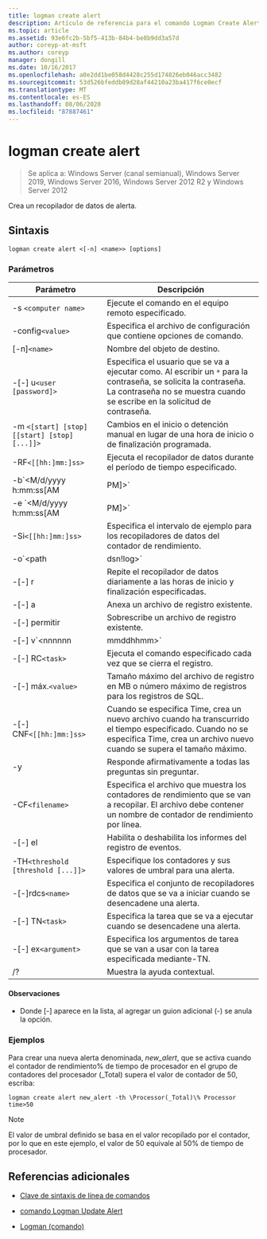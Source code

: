 ```yaml
---
title: logman create alert
description: Artículo de referencia para el comando Logman Create Alert, que crea un recopilador de datos de alertas.
ms.topic: article
ms.assetid: 93e6fc2b-5bf5-413b-84b4-be8b9dd3a57d
author: coreyp-at-msft
ms.author: coreyp
manager: dongill
ms.date: 10/16/2017
ms.openlocfilehash: a0e2dd1be058d4428c255d174826eb046acc3482
ms.sourcegitcommit: 53d526bfeddb89d28af44210a23ba417f6ce0ecf
ms.translationtype: MT
ms.contentlocale: es-ES
ms.lasthandoff: 08/06/2020
ms.locfileid: "87887461"
---
```

# <a name="logman-create-alert"></a>logman create alert

> Se aplica a: Windows Server (canal semianual), Windows Server 2019, Windows Server 2016, Windows Server 2012 R2 y Windows Server 2012

Crea un recopilador de datos de alerta.

## <a name="syntax"></a>Sintaxis

```
logman create alert <[-n] <name>> [options]
```

### <a name="parameters"></a>Parámetros

| Parámetro | Descripción |
| --------- | ----------- |
| -s `<computer name>` | Ejecute el comando en el equipo remoto especificado. |
| -config`<value>` | Especifica el archivo de configuración que contiene opciones de comando. |
| [-n]`<name>` | Nombre del objeto de destino. |
| -[-] u`<user [password]>` | Especifica el usuario que se va a ejecutar como. Al escribir un `*` para la contraseña, se solicita la contraseña. La contraseña no se muestra cuando se escribe en la solicitud de contraseña. |
| -m `<[start] [stop] [[start] [stop] [...]]>` | Cambios en el inicio o detención manual en lugar de una hora de inicio o de finalización programada. |
| -RF`<[[hh:]mm:]ss>` | Ejecuta el recopilador de datos durante el período de tiempo especificado. |
| -b`<M/d/yyyy h:mm:ss[AM|PM]>` | Comienza a recopilar datos en el momento especificado. |
| -e `<M/d/yyyy h:mm:ss[AM|PM]>` | Finaliza la recopilación de datos en el momento especificado. |
| -Si`<[[hh:]mm:]ss>` | Especifica el intervalo de ejemplo para los recopiladores de datos del contador de rendimiento. |
| -o`<path|dsn!log>` | Especifica el archivo de registro de salida o el DSN y el nombre del conjunto de registros en una base de datos SQL. |
| -[-] r | Repite el recopilador de datos diariamente a las horas de inicio y finalización especificadas. |
| -[-] a | Anexa un archivo de registro existente. |
| -[-] permitir | Sobrescribe un archivo de registro existente. |
| -[-] v`<nnnnnn|mmddhhmm>` | Adjunta información de versión del archivo al final del nombre del archivo de registro. |
| -[-] RC`<task>` | Ejecuta el comando especificado cada vez que se cierra el registro. |
| -[-] máx.`<value>` | Tamaño máximo del archivo de registro en MB o número máximo de registros para los registros de SQL. |
| -[-] CNF`<[[hh:]mm:]ss>` | Cuando se especifica Time, crea un nuevo archivo cuando ha transcurrido el tiempo especificado. Cuando no se especifica Time, crea un archivo nuevo cuando se supera el tamaño máximo. |
| -y | Responde afirmativamente a todas las preguntas sin preguntar. |
| -CF`<filename>` | Especifica el archivo que muestra los contadores de rendimiento que se van a recopilar. El archivo debe contener un nombre de contador de rendimiento por línea. |
| -[-] el | Habilita o deshabilita los informes del registro de eventos. |
| -TH`<threshold [threshold [...]]>` | Especifique los contadores y sus valores de umbral para una alerta. |
| -[-]rdcs`<name>` | Especifica el conjunto de recopiladores de datos que se va a iniciar cuando se desencadene una alerta. |
| -[-] TN`<task>` | Especifica la tarea que se va a ejecutar cuando se desencadene una alerta. |
| -[-] ex`<argument>` | Especifica los argumentos de tarea que se van a usar con la tarea especificada mediante-TN. |
| /? | Muestra la ayuda contextual. |

#### <a name="remarks"></a>Observaciones

- Donde [-] aparece en la lista, al agregar un guion adicional (-) se anula la opción.

### <a name="examples"></a>Ejemplos

Para crear una nueva alerta denominada, *new_alert*, que se activa cuando el contador de rendimiento% de tiempo de procesador en el grupo de contadores del procesador (_Total) supera el valor de contador de 50, escriba:

```
logman create alert new_alert -th \Processor(_Total)\% Processor time>50
```

> [!NOTE]
> El valor de umbral definido se basa en el valor recopilado por el contador, por lo que en este ejemplo, el valor de 50 equivale al 50% de tiempo de procesador.

## <a name="additional-references"></a>Referencias adicionales

- [Clave de sintaxis de línea de comandos](command-line-syntax-key.md)

- [comando Logman Update Alert](logman-update-alert.md)

- [Logman (comando)](logman.md)
